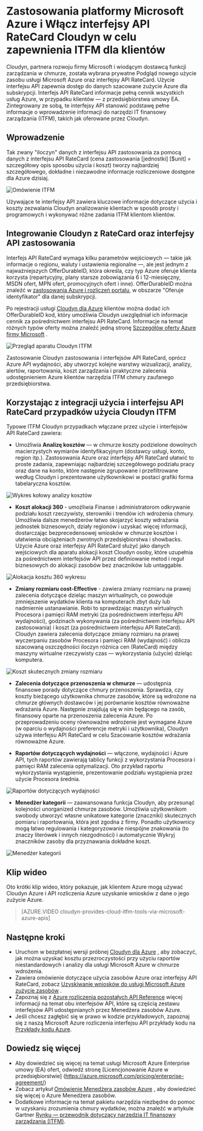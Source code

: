 <properties
   pageTitle="Zastosowania platformy Microsoft Azure i Włącz interfejsy API RateCard Cloudyn w celu zapewnienia ITFM dla klientów | Microsoft Azure"
   description="Udostępnia unikatową perspektywę od firmy Microsoft Azure rozliczenia partnera Cloudyn, na swoimi doświadczeniami integrowanie API rozliczenia Azure produktu.  To jest szczególnie przydatne dla Azure i Cloudyn klientów, którzy chcą przy użyciu wypróbowaniu Cloudyn usługi Azure."
   services=""
   documentationCenter=""
   authors="BryanLa"
   manager="mbaldwin"
   editor=""
   tags="billing"/>

<tags
   ms.service="billing"
   ms.devlang="na"
   ms.topic="article"
   ms.tgt_pltfrm="na"
   ms.workload="billing"
   ms.date="08/16/2016"
   ms.author="mobandyo;bryanla"/>

# <a name="microsoft-azure-usage-and-ratecard-apis-enable-cloudyn-to-provide-itfm-for-customers"></a>Zastosowania platformy Microsoft Azure i Włącz interfejsy API RateCard Cloudyn w celu zapewnienia ITFM dla klientów

Cloudyn, partnera rozwoju firmy Microsoft i wiodącym dostawcą funkcji zarządzania w chmurze, została wybrana prywatne Podgląd nowego użycie zasobu usługi Microsoft Azure oraz interfejsy API RateCard.  Użycie interfejsu API zapewnia dostęp do danych szacowane zużycie Azure dla subskrypcji. Interfejs API RateCard informacje pełną cennik wszystkich usług Azure, w przypadku klientów — z przedsiębiorstwa umowy EA. Zintegrowany ze sobą, te interfejsy API stanowić podstawę pełne informacje o wprowadzenie informacji do narzędzi IT finansowy zarządzania (ITFM), takich jak oferowane przez Cloudyn.

## <a name="introduction"></a>Wprowadzenie

Tak zwany "iloczyn" danych z interfejsu API zastosowania za pomocą danych z interfejsu API RateCard (cena zastosowania [jednostki] [$unit] = szczegółowy opis sposobu użycia i koszt) tworzy najbardziej szczegółowego, dokładne i niezawodne informacje rozliczeniowe dostępne dla Azure dzisiaj.

![Omówienie ITFM][1]

Używające te interfejsy API zawiera kluczowe informacje dotyczące użycia i koszty zezwalania Cloudyn analizowanie klientach w sposób prosty i programowych i wykonywać różne zadania ITFM klientom klientów.

## <a name="integrating-cloudyn-with-the-ratecard-and-usage-apis"></a>Integrowanie Cloudyn z RateCard oraz interfejsy API zastosowania
Interfejs API RateCard wymaga kilku parametrów wejściowych — takie jak informacje o regionu, waluty i ustawienia regionalne —, ale jest jednym z najważniejszych OfferDurableID, która określa, czy typ Azure oferuje klienta korzysta (repartycyjny, plany starsze zobowiązania 6 i 12-miesięczny, MSDN ofert, MPN ofert, promocyjnych ofert i inne). OfferDurableID można znaleźć w [zastosowania Azure i rozliczeń portalu](https://account.windowsazure.com/Subscriptions), w obszarze "Oferuje identyfikator" dla danej subskrypcji.

Po rejestracji usługi [Cloudyn dla Azure](https://www.cloudyn.com/microsoft-azure/) klientów można dodać ich OfferDurableID kod, który umożliwia Cloudyn uwzględniał ich informacje cennik za pośrednictwem interfejsu API RateCard.  Informacje na temat różnych typów oferty można znaleźć jedną stronę [Szczegółów oferty Azure firmy Microsoft](https://azure.microsoft.com/support/legal/offer-details/) .

![Przegląd aparatu Cloudyn ITFM][2]

Zastosowanie Cloudyn zastosowania i interfejsów API RateCard, oprócz Azure API wydajności, aby utworzyć kolejne warstwy wizualizacji, analizy, alertów, raportowania, koszt zarządzania i praktyczne zalecenia udostępnieniem Azure klientów narzędzia ITFM chmury zaufanego przedsiębiorstwa.

## <a name="cloudyn-itfm-use-cases-enabled-by-usage-and-ratecard-api-integration"></a>Korzystając z integracji użycia i interfejsu API RateCard przypadków użycia Cloudyn ITFM
Typowe ITFM Cloudyn przypadkach włączane przez użycie i interfejsów API RateCard zawiera:

+ Umożliwia **Analizę kosztów** — w chmurze koszty podzielone dowolnych macierzystych wymiarów identyfikacyjnym (dostawcy usługi, konto, region itp.). Zastosowania Azure oraz interfejsy API RateCard ułatwić to proste zadania, zapewniając najbardziej szczegółowego podziału pracy oraz dane na konto, które następnie zgrupowane i przefiltrowane według Cloudyn i prezentowane użytkownikowi w postaci grafiki forma tabelaryczna kosztów.

![Wykres kołowy analizy kosztów][3]

+ **Koszt alokacji 360** - umożliwia Finanse i administratorom odkrywanie podziału koszt rzeczywisty, sterowniki i trendów ich wdrożenia chmury. Umożliwia dalsze menedżerów łatwo skojarzyć koszty wdrażania jednostek biznesowych, działy regionów i uzyskać więcej informacji, dostarczając bezprecedensowej wniosków w chmurze kosztów i ułatwienia obciążeniach zwrotnych przedsiębiorstwa i showbacks. Użycie Azure oraz interfejsy API RateCard służyć jako danych wejściowych dla aparatu alokacji koszt Cloudyn osoby, które uzupełnia za pośrednictwem interfejsów API przez definiowanie metod i reguł biznesowych do alokacji zasobów bez znaczników lub untaggable.

![Alokacja kosztu 360 wykresu][4]

+ **Zmiany rozmiaru cost-Effective** - zawiera zmiany rozmiaru na prawej zalecenia dotyczące dzieląc maszyn wirtualnych, co powoduje zmniejszenie wydatków klienta na komputerach zbyt duży lub nadmiernie ustanawianie. Robi to sprawdzając maszyn wirtualnych Procesora i pamięci RAM metryki (za pośrednictwem interfejsu API wydajności), godzinach wykonywania (za pośrednictwem interfejsu API zastosowania) i koszt (za pośrednictwem interfejsu API RateCard). Cloudyn zawiera zalecenia dotyczące zmiany rozmiaru na prawej wyczerpaniu zasobów Procesora i pamięci RAM (wydajność) i oblicza szacowaną oszczędności iloczyn różnica cen (RateCard) między maszyny wirtualne rzeczywisty czas — wykorzystania (użycie) dzieląc komputera.

![Koszt skutecznych zmiany rozmiaru][5]

+ **Zalecenia dotyczące przenoszenia w chmurze** — udostępnia finansowe porady dotyczące chmury przenoszenia. Sprawdza, czy koszty bieżącego użytkownika chmurze zasobów, które są wdrożone na chmurze głównych dostawców i jej porównanie kosztów równoważne wdrażania Azure. Następnie znajdują się w nim będącego na zasób, finansowy oparte na przenoszenia zalecenia Azure. Po przeprowadzeniu oceny równoważne wdrożenie jest wymagane Azure (w oparciu o wydajności preferencje metryki i użytkownika), Cloudyn używa interfejsu API RateCard w celu Szacowanie kosztów wdrażania równoważne Azure.

+ **Raportów dotyczących wydajności** — włączone, wydajności i Azure API, tych raportów zawierają tablicy funkcji z wykorzystania Procesora i pamięci RAM zalecenia optymalizacji. Oto przykład raportu wykorzystania wystąpienie, prezentowanie podziału wystąpienia przez użycie Procesora średnia.

![Raportów dotyczących wydajności][6]

+ **Menedżer kategorii** — zaawansowana funkcja Cloudyn, aby przesunąć kolejności unorganized chmurze zasobów. Umożliwia użytkownikom swobody utworzyć własne unikatowe kategorie (znaczniki) skutecznych pomiaru i raportowania, która jest zgodna z firmy. Ponadto użytkownicy mogą łatwo regulowania i kategoryzowanie niespójne znakowania (to znaczy literówek i innych niezgodności) i automatycznie Wykryj znaczników zasoby dla przyznawania dokładne koszt.

![Menedżer kategorii][7]

## <a name="video"></a>Klip wideo

Oto krótki klip wideo, który pokazuje, jak klientem Azure mogą używać Cloudyn Azure i API rozliczenia Azure uzyskanie wniosków z dane o jego zużycie Azure.

> [AZURE.VIDEO cloudyn-provides-cloud-itfm-tools-via-microsoft-azure-apis]


## <a name="next-steps"></a>Następne kroki

+ Uruchom w bezpłatnej wersji próbnej [Cloudyn dla Azure](https://www.cloudyn.com/microsoft-azure/) , aby zobaczyć, jak można uzyskać kosztu przezroczystości przy użyciu raportów niestandardowych i analizy dla usługi Microsoft Azure w chmurze wdrożenia.
+ Zawiera omówienie dotyczące użycia zasobów Azure oraz interfejsy API RateCard, zobacz [Uzyskiwanie wniosków do usługi Microsoft Azure zużycie zasobów](billing-usage-rate-card-overview.md) .
+ Zapoznaj się z [Azure rozliczenia pozostałych API Reference](https://msdn.microsoft.com/library/azure/1ea5b323-54bb-423d-916f-190de96c6a3c) więcej informacji na temat obu interfejsów API, które są częścią zestawu interfejsów API udostępnianych przez Menedżera zasobów Azure.
+ Jeśli chcesz zagłębić się w prawo w kodzie przykładowych, zapoznaj się z naszą Microsoft Azure rozliczenia interfejsu API przykłady kodu na [Przykłady kodu Azure](https://azure.microsoft.com/documentation/samples/?term=billing).

## <a name="learn-more"></a>Dowiedz się więcej
+ Aby dowiedzieć się więcej na temat usługi Microsoft Azure Enterprise umowy (EA) ofert, odwiedź stronę [Licencjonowanie Azure w przedsiębiorstwie] (https://azure.microsoft.com/pricing/enterprise-agreement/)
+ Zobacz artykuł [Omówienie Menedżera zasobów Azure](azure-resource-manager/resource-group-overview.md) , aby dowiedzieć się więcej o Azure Menedżera zasobów.
+ Dodatkowe informacje na temat pakietu narzędzia niezbędne do pomoc w uzyskaniu zrozumienia chmury wydatków, można znaleźć w artykule Gartner [Rynku — przewodnik dotyczący narzędzia IT finansowy zarządzania (ITFM)](http://www.gartner.com/technology/reprints.do?id=1-212F7AL&ct=140909&st=sb).

<!--Image references-->
[1]: ./media/billing-usage-rate-card-partner-solution-cloudyn/Cloudyn-ITFM-Overview.png
[2]: ./media/billing-usage-rate-card-partner-solution-cloudyn/Cloudyn-ITFM-Engine-Overview.png
[3]: ./media/billing-usage-rate-card-partner-solution-cloudyn/Cloudyn-Cost-Analysis-Pie-Chart.png
[4]: ./media/billing-usage-rate-card-partner-solution-cloudyn/Cloudyn-Cost-Allocation-360-Chart.png
[5]: ./media/billing-usage-rate-card-partner-solution-cloudyn/Cloudyn-Cost-Effective-Sizing.png
[6]: ./media/billing-usage-rate-card-partner-solution-cloudyn/Cloudyn-Performance-Reports.png
[7]: ./media/billing-usage-rate-card-partner-solution-cloudyn/Cloudyn-Category-Manager.png

